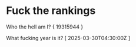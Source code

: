 # Fuck the rankings

Who the hell am I?
{ 19315944 }

What fucking year is it?
[ 2025-03-30T04:30:00Z ]
